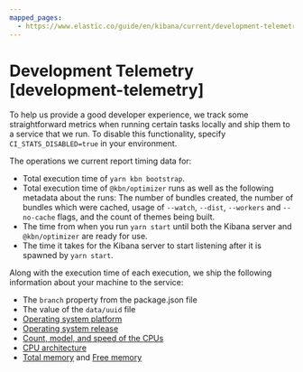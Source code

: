 ```yaml
---
mapped_pages:
  - https://www.elastic.co/guide/en/kibana/current/development-telemetry.html
---
```


# Development Telemetry [development-telemetry]

To help us provide a good developer experience, we track some straightforward metrics when running certain tasks locally and ship them to a service that we run. To disable this functionality, specify `CI_STATS_DISABLED=true` in your environment.

The operations we current report timing data for:

* Total execution time of `yarn kbn bootstrap`.
* Total execution time of `@kbn/optimizer` runs as well as the following metadata about the runs: The number of bundles created, the number of bundles which were cached, usage of `--watch`, `--dist`, `--workers` and `--no-cache` flags, and the count of themes being built.
* The time from when you run `yarn start` until both the Kibana server and `@kbn/optimizer` are ready for use.
* The time it takes for the Kibana server to start listening after it is spawned by `yarn start`.

Along with the execution time of each execution, we ship the following information about your machine to the service:

* The `branch` property from the package.json file
* The value of the `data/uuid` file
* [Operating system platform](https://nodejs.org/docs/latest/api/os.md#os_os_platform)
* [Operating system release](https://nodejs.org/docs/latest/api/os.md#os_os_release)
* [Count, model, and speed of the CPUs](https://nodejs.org/docs/latest/api/os.md#os_os_cpus)
* [CPU architecture](https://nodejs.org/docs/latest/api/os.md#os_os_arch)
* [Total memory](https://nodejs.org/docs/latest/api/os.md#os_os_totalmem) and [Free memory](https://nodejs.org/docs/latest/api/os.md#os_os_freemem)

